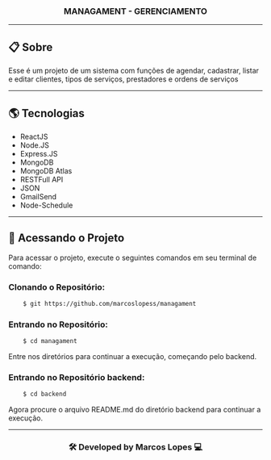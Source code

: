 <h3 align="center">
   MANAGAMENT - GERENCIAMENTO
</h3>

---

## 📋 Sobre

Esse é um projeto de um sistema com funções de agendar, cadastrar, listar e editar clientes, tipos de serviços, prestadores e ordens de serviços

---

##  🌎 Tecnologias 

- ReactJS
- Node.JS
- Express.JS
- MongoDB
- MongoDB Atlas
- RESTFull API
- JSON
- GmailSend
- Node-Schedule


---
## 📁 Acessando o Projeto

Para acessar o projeto, execute o seguintes comandos em seu terminal de comando:

<h3>Clonando o Repositório:</h3>

```bash
    $ git https://github.com/marcoslopess/managament
```
<h3>Entrando no Repositório:</h3>

```bash
    $ cd managament
```
Entre nos diretórios para continuar a execução, começando pelo backend.

<h3>Entrando no Repositório backend:</h3>

```bash
    $ cd backend
```
Agora procure o arquivo README.md do diretório backend para continuar a execução.

---

<h3 align="center">🛠 Developed by Marcos Lopes 💻<h3>
